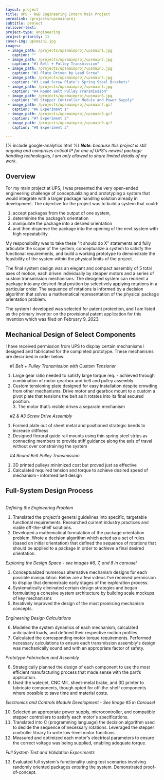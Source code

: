 ```yaml
---
layout: project
title: UPS - R&D Engineering Intern Main Project
permalink: /projects/upsmainproj
subtitle: project
rollover-text:
project-type: engineering
project-priority: 11
cover-img: upsmain1.jpg
images:
 - image_path: /projects/upsmainproj/upsmain1.jpg
   caption: ""
 - image_path: /projects/upsmainproj/upsmain2.jpg
   caption: "#1 Belt + Pulley Transmission"
 - image_path: /projects/upsmainproj/upsmain3.jpg
   caption: "#2 Plate Driven by Lead Screw"
 - image_path: /projects/upsmainproj/upsmain4.jpg
   caption: "#3 Lead Screw Plate's Spring Steel Brackets"
 - image_path: /projects/upsmainproj/upsmain5.jpg
   caption: "#4 Round Belt Pulley Transmission"
 - image_path: /projects/upsmainproj/upsmain6.jpg
   caption: "#5 Stepper Controller Module and Power Supply"
 - image_path: /projects/upsmainproj/upsmain7.gif
   caption: "#6 Experiment 1"
 - image_path: /projects/upsmainproj/upsmain8.gif
   caption: "#7 Experiment 2"
 - image_path: /projects/upsmainproj/upsmain9.gif
   caption: "#8 Experiment 3"

---
```

{% include google-analytics.html %}
<span style="font-style:oblique"><b>Note</b>: because this project is still ongoing and comprises critical IP for one of UPS's newest package handling technologies, I am only allowed to share limited details of my work.</span>

## Overview
For my main project at UPS, I was presented the very open-ended engineering challenge of conceptualizing and prototyping a system that would integrate with a larger package handling solution already in development. The objective for the project was to build a system that could:
1.  accept packages from the output of one system,
2.  determinine the package’s orientation 
3.  manipulate the package into a desired orientation
4.  and then dispense the package into the opening of the next system with high repeatability.


My responsibility was to take these "it should do X" statements and fully articulate the scope of the system, conceptualize a system to satisfy the functional requirements, and build a working prototype to demonstrate the feasibility of the system within the physical limits of the project.

The final system design was an elegant and compact assembly of 5 total axes of motion, each driven individually by stepper motors and a series of custom transmission mechanisms. The designed system can reorient a package into any desired final position by selectively applying rotations in a particular order. The sequence of rotations is informed by a decision algorithm that solves a mathematical representation of the physical package orientation problem.

The system I developed was selected for patent protection, and I am listed as the primary inventor on the provisional patent application for this invention which was filed on February 9, 2023.


## Mechanical Design of Select Components

I have received permission from UPS to display certain mechanisms I designed and fabricated for the completed prototype. These mechanisms are described in order below:<br>

<span style="font-style:oblique; font-weight:415;">&emsp;#1 Belt + Pulley Transmission with Custom Tensioner</span>
<ul>
    <li style="list-style-type:disk; list-style-position: outside;">Large gear ratio needed to satisfy large torque req. - achieved through combination of motor gearbox and belt and pulley assembly</li>
    <li style="list-style-type:disk; list-style-position: outside;">Custom tensioning plate designed for easy installation despite crowding from other mechanisms. Drive motor and gearbox mount to a custom a pivot plate that tensions the belt as it rotates into its final secured position.</li>
    <li style="list-style-type:disk; list-style-position: inside;">The motor that’s visible drives a separate mechanism</li>
</ul>

<span style="font-style:oblique; font-weight:415;">&emsp;#2 & #3 Screw Drive Assembly</span>
<ul>
    <li style="list-style-type:disk; list-style-position: outside;">Formed plate out of sheet metal and positioned strategic bends to increase stiffness</li>
    <li style="list-style-type:disk; list-style-position: outside;">Designed flexural guide rail mounts using thin spring steel strips as connecting members to provide stiff guidance along the axis of travel without over constraining the system</li>
</ul>

<span style="font-style:oblique; font-weight:415;">&emsp;#4 Round Belt Pulley Transmission</span>
<ul>
    <li style="list-style-type:disk; list-style-position: outside;">3D printed pulleys minimized cost but proved just as effective</li>
    <li style="list-style-type:disk; list-style-position: outside;">Calculated required tension and torque to achieve desired speed of mechanism - informed belt design</li>
</ul>

## Full-System Design Process 
<br>
<span style="font-style:oblique; font-weight:415;">Defining the Engineering Problem</span><br>

1.  Translated the project's general guidelines into specific, targetable functional requirements. Researched current industry practices and viable off-the-shelf solutions.
2.  Developed a mathematical formulation of the package orientation problem. Wrote a decision algorithm which acted as a set of rules (based on initial orientation) that defined the sequence of rotations that should be applied to a package in order to achieve a final desired orientation.


<span style="font-style:oblique; font-weight:415;">Exploring the Design Space - see images #6, 7, and 8 in carousel</span><br>

3. Conceptualized numerous alternative mechanism designs for each possible manipulation. Below are a few videos I've received permission to display that demonstrate early stages of the exploration process.
4. Systematically eliminated certain design strategies and began formulating a cohesive system architecture by building scale mockups of key mechanisms 
5. Iteratively improved the design of the most promising mechanism concepts.<br>

<span style="font-style:oblique; font-weight:415;">Engineering Design Calculations</span><br>

6. Modeled the system dynamics of each mechanism, calculated anticipated loads, and defined their respective motion profiles.
7. Calculated the corresponding motor torque requirements. Performed necessary calculations to ensure each transmission assembly's design was mechanically sound and with an appropriate factor of safety. <br>

<span style="font-style:oblique; font-weight:415;">Prototype Fabrication and Assembly</span><br>

8. Strategically planned the design of each component to use the most efficient manufacturing process that made sense with the part’s application.
9. Used the waterjet, CNC Mill, sheet-metal brake, and 3D printer to fabricate components, though opted for off-the-shelf components where possible to save time and material costs. <br>

<span style="font-style:oblique; font-weight:415;">Electronics and Controls Module Development - See Image #5 in Carousel</span><br>

10. Selected an appropriate power supply, microcontroller, and compatible stepper controllers to satisfy each motor's specifications. 
11. Translated into C (programming language) the decision algorithm used to decide the sequence of necessary rotations. Leveraged the stepper controller library to write low-level motor functions.
12. Measured and optimized each motor's electrical parameters to ensure the correct voltage was being supplied, enabling adequate torque.<br>


<span style="font-style:oblique; font-weight:415;">Full System Test and Validation Experiments</span><br>

13. Evaluated full system's functionality using test scenarios involving randomly oriented packages entering the system. Demonstrated proof-of-concept. 

 







